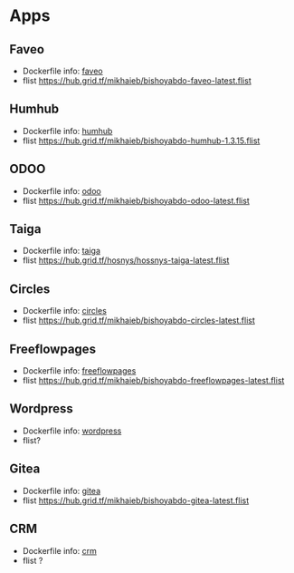 # Apps

## Faveo
- Dockerfile info: [faveo](./faveo/README.md)
- flist https://hub.grid.tf/mikhaieb/bishoyabdo-faveo-latest.flist

## Humhub
- Dockerfile info: [humhub](./humhub/README.md)
- flist https://hub.grid.tf/mikhaieb/bishoyabdo-humhub-1.3.15.flist


## ODOO
- Dockerfile info: [odoo](./odoo/README.md)
- flist https://hub.grid.tf/mikhaieb/bishoyabdo-odoo-latest.flist

## Taiga
- Dockerfile info: [taiga](./taiga/README.md)
- flist https://hub.grid.tf/hosnys/hossnys-taiga-latest.flist

## Circles
- Dockerfile info: [circles](./circles/README.md)
- flist https://hub.grid.tf/mikhaieb/bishoyabdo-circles-latest.flist

## Freeflowpages
- Dockerfile info: [freeflowpages](./freeflowpages/README.md)
- flist https://hub.grid.tf/mikhaieb/bishoyabdo-freeflowpages-latest.flist

## Wordpress
- Dockerfile info: [wordpress](./wordpress/README.md)
- flist?
## Gitea
- Dockerfile info: [gitea](./gitea/README.md)
- flist https://hub.grid.tf/mikhaieb/bishoyabdo-gitea-latest.flist

## CRM
- Dockerfile info: [crm](./crm/README.md)
- flist ?
